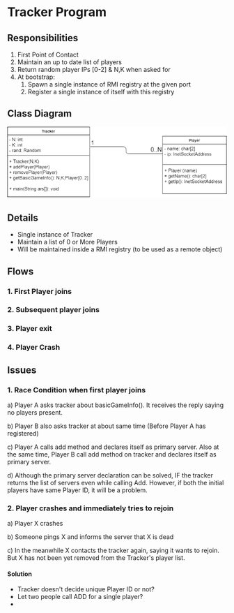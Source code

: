
# Tracker Program

## Responsibilities
1. First Point of Contact
2. Maintain an up to date list of players
3. Return random player IPs [0-2] & N,K when asked for
4. At bootstrap:
	1. Spawn a single instance of RMI registry at the given port
	2. Register a single instance of itself with this registry 

## Class Diagram
![TrackerClassDiagram](images/TrackerClassDiagram.png "TrackerClassDiagram")

## Details
- Single instance of Tracker 
- Maintain a list of 0 or More Players
- Will be maintained inside a RMI registry (to be used as a remote object)

## Flows
### 1. First Player joins
### 2. Subsequent player joins
### 3. Player exit
### 4. Player Crash

## Issues
### 1. Race Condition when first player joins

a) Player A asks tracker about basicGameInfo(). It receives the reply saying no players present.

b) Player B also asks tracker at about same time (Before Player A has registered)

c) Player A calls add method and declares itself as primary server. Also at the same time, Player B call add method on tracker and declares itself as primary server.

d) Although the primary server declaration can be solved, IF the tracker returns the list of servers even while calling Add. However, if both the initial players have same Player ID, it will be a problem.

### 2. Player crashes and immediately tries to rejoin
a) Player X crashes

b) Someone pings X and informs the server that X is dead

c) In the meanwhile X contacts the tracker again, saying it wants to rejoin. But X has not been yet removed from the Tracker's player list. 
#### Solution
- Tracker doesn't decide unique Player ID or not?
- Let two people call ADD for a single player? 
- 
